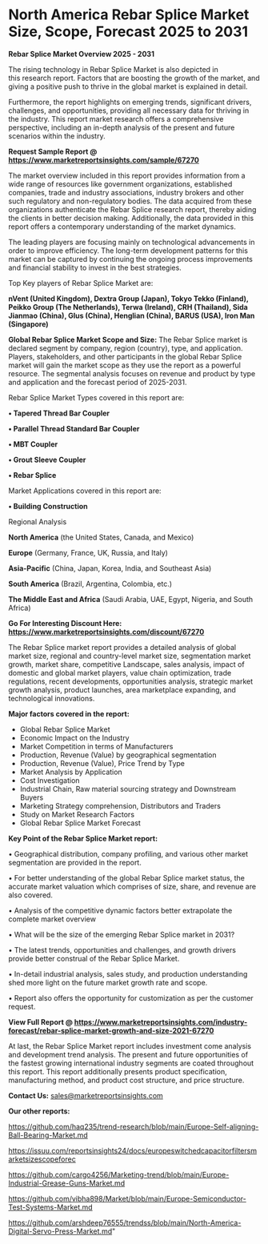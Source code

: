 # North America Rebar Splice Market Size, Scope, Forecast 2025 to 2031

<Strong> Rebar Splice Market Overview 2025 - 2031</strong>

The rising technology in Rebar Splice Market is also depicted in this research report. Factors that are boosting the growth of the market, and giving a positive push to thrive in the global market is explained in detail.

Furthermore, the report highlights on emerging trends, significant drivers, challenges, and opportunities, providing all necessary data for thriving in the industry. This report market research offers a comprehensive perspective, including an in-depth analysis of the present and future scenarios within the industry.

<strong>Request Sample Report @ <a href=https://www.marketreportsinsights.com/sample/67270>https://www.marketreportsinsights.com/sample/67270</a></strong>

The market overview included in this report provides information from a wide range of resources like government organizations, established companies, trade and industry associations, industry brokers and other such regulatory and non-regulatory bodies. The data acquired from these organizations authenticate the Rebar Splice research report, thereby aiding the clients in better decision making. Additionally, the data provided in this report offers a contemporary understanding of the market dynamics.

The leading players are focusing mainly on technological advancements in order to improve efficiency. The long-term development patterns for this market can be captured by continuing the ongoing process improvements and financial stability to invest in the best strategies.

Top Key players of Rebar Splice Market are:

<strong>nVent (United Kingdom), Dextra Group (Japan), Tokyo Tekko (Finland), Peikko Group (The Netherlands), Terwa (Ireland), CRH (Thailand), Sida Jianmao (China), Glus (China), Henglian (China), BARUS (USA), Iron Man (Singapore)</strong>

<strong><b>Global Rebar Splice Market Scope and Size:</b></strong>
The Rebar Splice market is declared segment by company, region (country), type, and application. Players, stakeholders, and other participants in the global Rebar Splice market will gain the market scope as they use the report as a powerful resource. The segmental analysis focuses on revenue and product by type and application and the forecast period of 2025-2031.

Rebar Splice Market Types covered in this report are:

<strong>• Tapered Thread Bar Coupler

• Parallel Thread Standard Bar Coupler

• MBT Coupler

• Grout Sleeve Coupler

• Rebar Splice</strong>

Market Applications covered in this report are:

<strong>• Building Construction</strong> 

Regional Analysis

<strong>North America</strong> (the United States, Canada, and Mexico)

<strong>Europe</strong> (Germany, France, UK, Russia, and Italy)

<strong>Asia-Pacific</strong> (China, Japan, Korea, India, and Southeast Asia)

<strong>South America</strong> (Brazil, Argentina, Colombia, etc.)

<strong>The Middle East and Africa</strong> (Saudi Arabia, UAE, Egypt, Nigeria, and South Africa)

<strong>Go For Interesting Discount Here: <a href=https://www.marketreportsinsights.com/discount/67270>https://www.marketreportsinsights.com/discount/67270</a></strong>

The Rebar Splice market report provides a detailed analysis of global market size, regional and country-level market size, segmentation market growth, market share, competitive Landscape, sales analysis, impact of domestic and global market players, value chain optimization, trade regulations, recent developments, opportunities analysis, strategic market growth analysis, product launches, area marketplace expanding, and technological innovations.

<strong><b>Major factors covered in the report:</b></strong>
<ul>
  <li>Global Rebar Splice Market </li>
  <li>Economic Impact on the Industry</li>
  <li>Market Competition in terms of Manufacturers</li>
  <li>Production, Revenue (Value) by geographical segmentation</li>
  <li>Production, Revenue (Value), Price Trend by Type</li>
  <li>Market Analysis by Application</li>
  <li>Cost Investigation</li>
  <li>Industrial Chain, Raw material sourcing strategy and Downstream Buyers</li>
  <li>Marketing Strategy comprehension, Distributors and Traders</li>
  <li>Study on Market Research Factors</li>
  <li>Global Rebar Splice Market Forecast</li>
</ul>

<strong><b>Key Point of the Rebar Splice Market report:</b></strong>

• Geographical distribution, company profiling, and various other market segmentation are provided in the report.

• For better understanding of the global Rebar Splice market status, the accurate market valuation which comprises of size, share, and revenue are also covered.

• Analysis of the competitive dynamic factors better extrapolate the complete market overview

• What will be the size of the emerging Rebar Splice market in 2031?

• The latest trends, opportunities and challenges, and growth drivers provide better construal of the Rebar Splice Market.

• In-detail industrial analysis, sales study, and production understanding shed more light on the future market growth rate and scope.

• Report also offers the opportunity for customization as per the customer request.

<strong><b>View Full Report @ <a href=https://www.marketreportsinsights.com/industry-forecast/rebar-splice-market-growth-and-size-2021-67270>https://www.marketreportsinsights.com/industry-forecast/rebar-splice-market-growth-and-size-2021-67270</a></b></strong>


At last, the Rebar Splice Market report includes investment come analysis and development trend analysis. The present and future opportunities of the fastest growing international industry segments are coated throughout this report. This report additionally presents product specification, manufacturing method, and product cost structure, and price structure.

<strong>Contact Us:</strong>
sales@marketreportsinsights.com

<strong>Our other reports:</strong>

<a href=https://github.com/haq235/trend-research/blob/main/Europe-Self-aligning-Ball-Bearing-Market.md>https://github.com/haq235/trend-research/blob/main/Europe-Self-aligning-Ball-Bearing-Market.md</a>

<a href=https://issuu.com/reportsinsights24/docs/europeswitchedcapacitorfiltersmarketsizescopeforec>https://issuu.com/reportsinsights24/docs/europeswitchedcapacitorfiltersmarketsizescopeforec</a>

<a href=https://github.com/cargo4256/Marketing-trend/blob/main/Europe-Industrial-Grease-Guns-Market.md>https://github.com/cargo4256/Marketing-trend/blob/main/Europe-Industrial-Grease-Guns-Market.md</a>

<a href=https://github.com/vibha898/Market/blob/main/Europe-Semiconductor-Test-Systems-Market.md>https://github.com/vibha898/Market/blob/main/Europe-Semiconductor-Test-Systems-Market.md</a>

<a href=https://github.com/arshdeep76555/trendss/blob/main/North-America-Digital-Servo-Press-Market.md>https://github.com/arshdeep76555/trendss/blob/main/North-America-Digital-Servo-Press-Market.md</a>"
